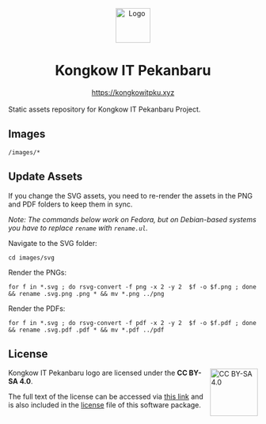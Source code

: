 <div align="center">
    <img src="https://brand-assets.kongkowitpku.xyz/assets/svg/kongkow-icon-dark-square.svg" height="70" alt="Logo">
    <h1>Kongkow IT Pekanbaru</h1>
    <a href="https://kongkowitpku.xyz">https://kongkowitpku.xyz</a>
</div>
<br>
Static assets repository for Kongkow IT Pekanbaru Project.


## Images 

```
/images/*
```

## Update Assets

If you change the SVG assets, you need to re-render the assets in the PNG and PDF folders to keep them in sync.

_Note: The commands below work on Fedora, but on Debian-based systems you have to replace `rename` with `rename.ul`._

Navigate to the SVG folder:

```
cd images/svg
```

Render the PNGs:

```
for f in *.svg ; do rsvg-convert -f png -x 2 -y 2  $f -o $f.png ; done && rename .svg.png .png * && mv *.png ../png
```

Render the PDFs:

```
for f in *.svg ; do rsvg-convert -f pdf -x 2 -y 2  $f -o $f.pdf ; done && rename .svg.pdf .pdf * && mv *.pdf ../pdf
```

## License

<a href="https://creativecommons.org/licenses/by-sa/4.0/">
  <img align="right" height="96" alt="CC BY-SA 4.0" src="https://mirrors.creativecommons.org/presskit/buttons/88x31/svg/by-sa.svg" />
</a>

Kongkow IT Pekanbaru logo are licensed under the **CC BY-SA 4.0**.

The full text of the license can be accessed via [this link](https://creativecommons.org/licenses/by-sa/4.0/) and is also included in the [license](LICENSE) file of this software package.

